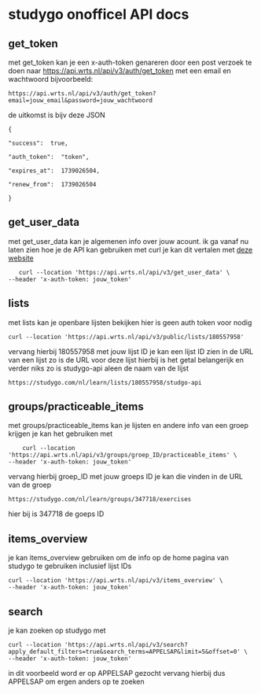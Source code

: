 # studygo onofficel API docs

## get_token
met get_token kan je een x-auth-token genareren door een post verzoek te doen naar https://api.wrts.nl/api/v3/auth/get_token met een email en wachtwoord
bijvoorbeeld:

    https://api.wrts.nl/api/v3/auth/get_token?email=jouw_email&password=jouw_wachtwoord

de uitkomst is bijv deze JSON

    {
    
    "success":  true,
    
    "auth_token":  "token",
    
    "expires_at":  1739026504,
    
    "renew_from":  1739026504
    
    }
   
   ## get_user_data
   met get_user_data kan je algemenen info over jouw acount.
   ik ga vanaf nu laten zien hoe je de API kan gebruiken met curl je kan dit vertalen met [deze website](https://curlconverter.com/)

       curl --location 'https://api.wrts.nl/api/v3/get_user_data' \
    --header 'x-auth-token: jouw_token'

## lists
met lists kan je openbare lijsten bekijken hier is geen auth token voor nodig

    curl --location 'https://api.wrts.nl/api/v3/public/lists/180557958'
vervang hierbij 180557958 met jouw lijst ID je kan een lijst ID zien in de URL
van een lijst zo is de URL voor deze lijst hierbij is het getal belangerijk en verder niks zo is studygo-api aleen de naam van de lijst

    https://studygo.com/nl/learn/lists/180557958/studgo-api
## groups/practiceable_items
met groups/practiceable_items kan je lijsten en andere info van een groep krijgen
je kan het gebruiken met 

        curl --location 'https://api.wrts.nl/api/v3/groups/groep_ID/practiceable_items' \
    --header 'x-auth-token: jouw_token'
vervang hierbij groep_ID met jouw groeps ID je kan die vinden in de URL van de groep 

    https://studygo.com/nl/learn/groups/347718/exercises
hier bij is 347718 de goeps ID

## items_overview
je kan items_overview gebruiken om de info op de home pagina van studygo te gebruiken inclusief lijst IDs

    curl --location 'https://api.wrts.nl/api/v3/items_overview' \
    --header 'x-auth-token: jouw_token'
## search
je kan zoeken op studygo met

    curl --location 'https://api.wrts.nl/api/v3/search?apply_default_filters=true&search_terms=APPELSAP&limit=5&offset=0' \
    --header 'x-auth-token: jouw_token'
in dit voorbeeld word er op APPELSAP gezocht vervang hierbij dus APPELSAP om ergen anders op te zoeken
